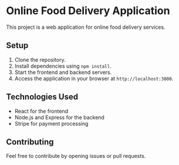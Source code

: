 # Online Food Delivery Application

This project is a web application for online food delivery services.

## Setup
1. Clone the repository.
2. Install dependencies using `npm install`.
3. Start the frontend and backend servers.
4. Access the application in your browser at `http://localhost:3000`.

## Technologies Used
- React for the frontend
- Node.js and Express for the backend
- Stripe for payment processing

## Contributing
Feel free to contribute by opening issues or pull requests.
